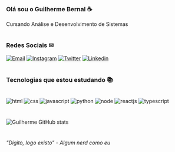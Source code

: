 ### Olá sou o Guilherme Bernal ☕
<p>Cursando Análise e Desenvolvimento de Sistemas</p>

#
### Redes Sociais ✉
[![Email](https://img.shields.io/badge/Gmail-D14836?style=for-the-badge&logo=gmail&logoColor=white)](gmarianobernalc@gmail.com)
[![Instagram](https://img.shields.io/badge/Instagram-E4405F?style=for-the-badge&logo=instagram&logoColor=white)](https://www.instagram.com/guilhermebernal/)
[![Twitter](https://img.shields.io/badge/Twitter-1DA1F2?style=for-the-badge&logo=twitter&logoColor=white)](https://twitter.com/ehhguilherme)
[![Linkedin](https://img.shields.io/badge/LinkedIn-0077B5?style=for-the-badge&logo=linkedin&logoColor=white)](https://twitter.com/ehhguilherme)
#
### Tecnologias que estou estudando 📚

<div style="display: inline_block"><br/>
  <img aling="center" alt="html" src="https://img.shields.io/badge/HTML5-E34F26?style=for-the-badge&logo=html5&logoColor=white"/> 
  <img aling="center" alt="css" src="https://img.shields.io/badge/CSS3-1572B6?style=for-the-badge&logo=css3&logoColor=white"/>
  <img aling="center" alt="javascript" src="https://img.shields.io/badge/JavaScript-F7DF1E?style=for-the-badge&logo=javascript&logoColor=black"/>
  <img aling="center" alt="python" src="https://img.shields.io/badge/Python-14354C?style=for-the-badge&logo=python&logoColor=white"/>
  <img aling="center" alt="node" src="https://img.shields.io/badge/Node.js-43853D?style=for-the-badge&logo=node.js&logoColor=white"/>
  <img aling="center" alt="reactjs" src="https://img.shields.io/badge/HTML-239120?style=for-the-badge&logo=html5&logoColor=white"/>
  <img aling="center" alt="typescript" src="https://img.shields.io/badge/TypeScript-007ACC?style=for-the-badge&logo=typescript&logoColor=white"/>
</div>

#      
![Guilherme GitHub stats](https://github-readme-stats.vercel.app/api?username=guilhermebernalc&show_icons=true&theme=dracula)
#
<p><em>"Digito, logo existo" - Algum nerd como eu</em></p>
       
       
       
       
       
       
       
       
  




